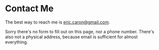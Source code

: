 # Contact Me

The best way to reach me is [eric.caron@gmail.com](eric.caron@gmail.com).

Sorry there's no form to fill out on this page, nor a phone number. There's also not a physical address, because email is sufficient for almost everything.